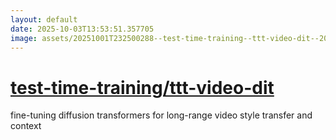 ```yaml
---
layout: default
date: 2025-10-03T13:53:51.357705
image: assets/20251001T232500288--test-time-training--ttt-video-dit--20251001T232936509--cropped.png
---
```


# [test-time-training/ttt-video-dit](https://github.com/test-time-training/ttt-video-dit)

fine-tuning diffusion transformers for long-range video style transfer and context
